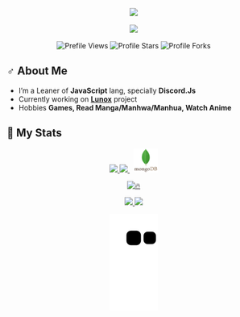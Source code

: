 <p align="center">
<img src="https://capsule-render.vercel.app/api?type=waving&color=gradient&height=200&section=header&text=ADH319&fontSize=80&fontAlignY=35&animation=twinkling&fontColor=gradient"/> </a> 
</p>

<p align="center"> 
  <a href="https://ko-fi.com/adh319" target="_blank"> <img src="https://ko-fi.com/img/githubbutton_sm.svg"/> </a> 
</p>

<div align="center">
<img src="https://komarev.com/ghpvc/?username=adh319&label=Profile%20Views&color=008042&style=for-the-badge&label=Prefile+Views" alt="Prefile Views"></a>
<img src="https://img.shields.io/badge/dynamic/json?&label=Total%20Stars&color=008042&style=for-the-badge&query=%24.stars&url=https://api.github-star-counter.workers.dev/user/adh319" alt="Profile Stars"></a>
<img src="https://img.shields.io/badge/dynamic/json?&label=Total%20Forks&color=008042&style=for-the-badge&query=%24.forks&url=https://api.github-star-counter.workers.dev/user/adh319" alt="Profile Forks"></a>
</div>

## ♂️ About Me

- I’m a Leaner of **JavaScript** lang, specially **Discord.Js**
- Currently working on **[Lunox](https://github.com/adh319)** project
- Hobbies **Games, Read Manga/Manhwa/Manhua, Watch Anime**

## 🚀 My Stats

<p align="center"> 
    <a href="https://developer.mozilla.org/en-US/docs/Web/JavaScript" target="_blank"> <img src="https://img.icons8.com/color/48/000000/javascript.png"/> </a> 
    <a style="padding-right:8px;" href="https://nodejs.org" target="_blank"> <img src="https://img.icons8.com/color/48/000000/nodejs.png"/> </a> 
    <a href="https://www.mongodb.com/" target="_blank"> <img src="https://raw.githubusercontent.com/devicons/devicon/master/icons/mongodb/mongodb-original-wordmark.svg" alt="mongodb" width="48" height="48"/> </a>
</p>

<p align="center">
    <a href="https://github.com/adh319/github-readme-stats">
        <img title=🔥 src="https://github-readme-streak-stats.herokuapp.com/?user=adh319&theme=black-ice&hide_border=true&stroke=0000&background=060A0CD0"/>
    </a>
</p>

<div align="center">
  <a href="https://github.com/adh319">
  <img height="180em" src="https://github-readme-stats.vercel.app/api?username=adh319&show_icons=true&theme=dracula&include_all_commits=true&count_private=true"/>
  <img height="180em" src="https://github-readme-stats.vercel.app/api/top-langs/?username=adh319&layout=compact&langs_count=7&theme=dracula"/>
</div>

<div align="center">
  
  ![Snake animation](https://github.com/rafaballerini/rafaballerini/blob/output/github-contribution-grid-snake.svg)
  
</div>
